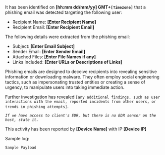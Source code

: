 It has been identified on **[hh:mm dd/mm/yy] GMT+`[Timezone]`** that a phishing email was detected targeting the following user:

* Recipient Name: **[Enter Recipient Name]**
* Recipient Email: **[Enter Recipient Email]**

The following details were extracted from the phishing email:

* Subject: **[Enter Email Subject]**
* Sender Email: **[Enter Sender Email]**
* Attached Files: **[Enter File Names if any]**
* Links Included: **[Enter URLs or Descriptions of Links]**

Phishing emails are designed to deceive recipients into revealing sensitive information or downloading malware. They often employ social engineering tactics, such as impersonating trusted entities or creating a sense of urgency, to manipulate users into taking immediate action.

Further investigation has revealed `[any additional findings, such as user interactions with the email, reported incidents from other users, or trends in phishing attempts]`.

*``If we have access to client's EDR, but there is no EDR sensor on the host, state it.``*

This activity has been reported by **[Device Name]** with IP **[Device IP]**

Sample log:
```
Sample Payload
```